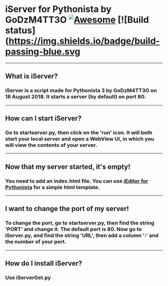 # iServer for Pythonista by GoDzM4TT3O [![Awesome](https://cdn.rawgit.com/sindresorhus/awesome/d7305f38d29fed78fa85652e3a63e154dd8e8829/media/badge.svg)](https://github.com/GoDzM4TT3O/iServer) [![Build status](https://img.shields.io/badge/build-passing-blue.svg

***

## What is iServer?
### iServer is a script made for Pythonista 3 by GoDzM4TT3O on 18 August 2018. It starts a server (by default) on port 80.

***

## How can I start iServer?
### Go to startserver.py, then click on the 'run' icon. It will both start your local server and open a WebView UI, in which you will view the contents of your server.

***

## Now that my server started, it's empty!
### You need to add an index.html file. You can use [iEditor for Pythonista](https://github.com/GoDzM4TT3O/iEditor) for a simple html template.

***

## I want to change the port of my server!
### To change the port, go to startserver.py, then find the string 'PORT' and change it. The default port is 80. Now go to iServer.py, and find the string 'URL', then add a column ':' and the number of your port.

***

## How do I install iServer?
### Use iServerGet.py
